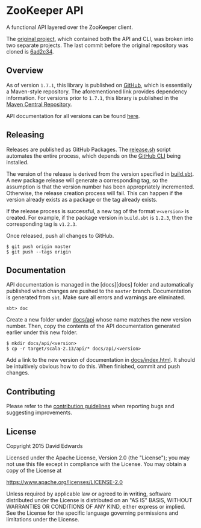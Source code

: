 # ZooKeeper API

A functional API layered over the ZooKeeper client.

The [original project](https://github.com/davidledwards/zookeeper), which contained both the API and CLI, was broken into two separate projects. The last commit before the original repository was cloned is [6ad2c34](https://github.com/davidledwards/zookeeper-client/commit/6ad2c34d799d4373aa077d89eecfde6e7e8e1612).

## Overview

As of version `1.7.1`, this library is published on [GitHub](https://github.com/davidledwards?tab=packages&repo_name=zookeeper-client), which is essentially a Maven-style repository. The aforementioned link provides dependency information. For versions prior to `1.7.1`, this library is published in the [Maven Central Repository](https://search.maven.org/search?q=g:com.loopfor.zookeeper).

API documentation for all versions can be found [here](https://davidedwards.io/zookeeper/).

## Releasing

Releases are published as GitHub Packages. The [release.sh](release.sh) script automates the entire process, which depends on the [GitHub CLI](https://cli.github.com/) being installed.

The version of the release is derived from the version specified in [build.sbt](build.sbt). A new package release will generate a corresponding tag, so the assumption is that the version number has been appropriately incremented. Otherwise, the release creation process will fail. This can happen if the version already exists as a package or the tag already exists.

If the release process is successful, a new tag of the format `v<version>` is created. For example, if the package version in `build.sbt` is `1.2.3`, then the corresponding tag is `v1.2.3`.

Once released, push all changes to GitHub.

```shell
$ git push origin master
$ git push --tags origin
```

## Documentation

API documentation is managed in the [docs][docs] folder and automatically published when changes are pushed to the `master` branch. Documentation is generated from `sbt`. Make sure all errors and warnings are eliminated.

```shell
sbt> doc
```

Create a new folder under [docs/api](docs/api) whose name matches the new version number. Then, copy the contents of the API documentation generated earlier under this new folder.

```shell
$ mkdir docs/api/<version>
$ cp -r target/scala-2.13/api/* docs/api/<version>
```

Add a link to the new version of documentation in [docs/index.html](docs/index.html). It should be intuitively obvious how to do this. When finished, commit and push changes.

## Contributing

Please refer to the [contribution guidelines](CONTRIBUTING.md) when reporting bugs and suggesting improvements.

## License

Copyright 2015 David Edwards

Licensed under the Apache License, Version 2.0 (the "License");
you may not use this file except in compliance with the License.
You may obtain a copy of the License at

<https://www.apache.org/licenses/LICENSE-2.0>

Unless required by applicable law or agreed to in writing, software
distributed under the License is distributed on an "AS IS" BASIS,
WITHOUT WARRANTIES OR CONDITIONS OF ANY KIND, either express or implied.
See the License for the specific language governing permissions and
limitations under the License.
